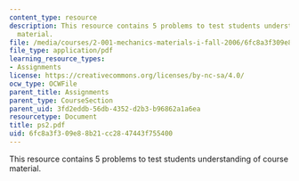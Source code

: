```yaml
---
content_type: resource
description: This resource contains 5 problems to test students understanding of course
  material.
file: /media/courses/2-001-mechanics-materials-i-fall-2006/6fc8a3f309e88b21cc2847443f755400_ps2.pdf
file_type: application/pdf
learning_resource_types:
- Assignments
license: https://creativecommons.org/licenses/by-nc-sa/4.0/
ocw_type: OCWFile
parent_title: Assignments
parent_type: CourseSection
parent_uid: 3fd2eddb-56db-4352-d2b3-b96862a1a6ea
resourcetype: Document
title: ps2.pdf
uid: 6fc8a3f3-09e8-8b21-cc28-47443f755400
---
```

This resource contains 5 problems to test students understanding of course material.